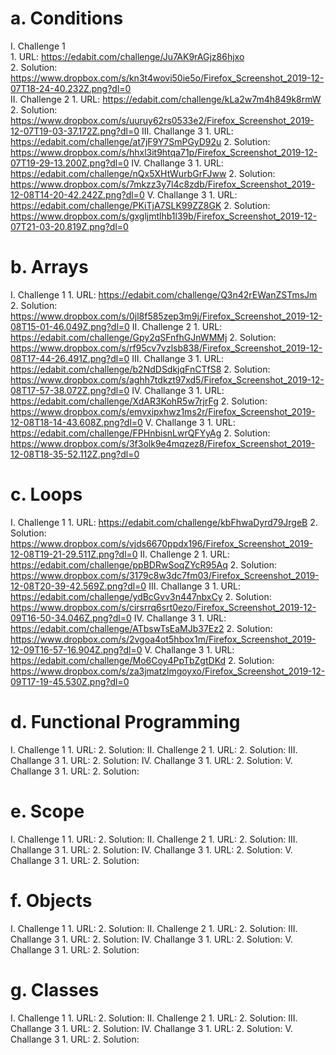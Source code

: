 # a. Conditions
   I. Challenge 1 <br>
      1. URL: https://edabit.com/challenge/Ju7AK9rAGjz86hjxo <br>
      2. Solution: https://www.dropbox.com/s/kn3t4wovi50ie5o/Firefox_Screenshot_2019-12-07T18-24-40.232Z.png?dl=0 <br>
   II. Challenge 2
      1. URL: https://edabit.com/challenge/kLa2w7m4h849k8rmW
      2. Solution: https://www.dropbox.com/s/uuruy62rs0533e2/Firefox_Screenshot_2019-12-07T19-03-37.172Z.png?dl=0
   III. Challange 3
      1. URL: https://edabit.com/challenge/at7jF9Y7SmPGyD92u
      2. Solution: https://www.dropbox.com/s/hhxl3it9htqa71p/Firefox_Screenshot_2019-12-07T19-29-13.200Z.png?dl=0
   IV. Challange 3
      1. URL: https://edabit.com/challenge/nQx5XHtWurbGrFJww
      2. Solution: https://www.dropbox.com/s/7mkzz3y7l4c8zdb/Firefox_Screenshot_2019-12-08T14-20-42.242Z.png?dl=0
   V. Challange 3
      1. URL: https://edabit.com/challenge/PKiTjA7SLK99ZZ8GK
      2. Solution: https://www.dropbox.com/s/gxgljmtlhb1l39b/Firefox_Screenshot_2019-12-07T21-03-20.819Z.png?dl=0

# b. Arrays
   I. Challenge 1
      1. URL: https://edabit.com/challenge/Q3n42rEWanZSTmsJm
      2. Solution: https://www.dropbox.com/s/0jl8f585zep3m9j/Firefox_Screenshot_2019-12-08T15-01-46.049Z.png?dl=0
   II. Challenge 2
      1. URL: https://edabit.com/challenge/Gpy2qSFnfhGJnWMMj
      2. Solution: https://www.dropbox.com/s/rf95cv7vzlsb838/Firefox_Screenshot_2019-12-08T17-44-26.491Z.png?dl=0
   III. Challange 3
      1. URL: https://edabit.com/challenge/b2NdDSdkjqFnCTfS8
      2. Solution: https://www.dropbox.com/s/aghh7tdkzt97xd5/Firefox_Screenshot_2019-12-08T17-57-38.072Z.png?dl=0
   IV. Challange 3
      1. URL: https://edabit.com/challenge/XdAR3KohR5w7rjrFg
      2. Solution: https://www.dropbox.com/s/emvxipxhwz1ms2r/Firefox_Screenshot_2019-12-08T18-14-43.608Z.png?dl=0
   V. Challange 3
      1. URL: https://edabit.com/challenge/FPHnbisnLwrQFYyAg
      2. Solution: https://www.dropbox.com/s/3f3olk9e4mqzez8/Firefox_Screenshot_2019-12-08T18-35-52.112Z.png?dl=0

# c. Loops
   I. Challenge 1
      1. URL: https://edabit.com/challenge/kbFhwaDyrd79JrgeB
      2. Solution: https://www.dropbox.com/s/vjds6670ppdx196/Firefox_Screenshot_2019-12-08T19-21-29.511Z.png?dl=0
   II. Challenge 2
      1. URL: https://edabit.com/challenge/ppBDRwSoqZYcR95Aq
      2. Solution: https://www.dropbox.com/s/3179c8w3dc7fm03/Firefox_Screenshot_2019-12-08T20-39-42.569Z.png?dl=0
   III. Challange 3
      1. URL: https://edabit.com/challenge/ydBcGvv3n447nbxCy
      2. Solution: https://www.dropbox.com/s/cirsrrq6srt0ezo/Firefox_Screenshot_2019-12-09T16-50-34.046Z.png?dl=0
   IV. Challange 3
      1. URL: https://edabit.com/challenge/ATbswTsEaMJb37Ez2
      2. Solution: https://www.dropbox.com/s/2vgoa4ot5hbox1m/Firefox_Screenshot_2019-12-09T16-57-16.904Z.png?dl=0
   V. Challange 3
      1. URL: https://edabit.com/challenge/Mo6Coy4PpTbZgtDKd
      2. Solution: https://www.dropbox.com/s/za3jmatzlmgoyxo/Firefox_Screenshot_2019-12-09T17-19-45.530Z.png?dl=0

# d. Functional Programming
   I. Challenge 1
      1. URL: 
      2. Solution:
   II. Challenge 2
      1. URL:
      2. Solution:
   III. Challange 3
      1. URL:
      2. Solution:
   IV. Challange 3
      1. URL:
      2. Solution:
   V. Challange 3
      1. URL:
      2. Solution:

# e. Scope
   I. Challenge 1
      1. URL: 
      2. Solution:
   II. Challenge 2
      1. URL:
      2. Solution:
   III. Challange 3
      1. URL:
      2. Solution:
   IV. Challange 3
      1. URL:
      2. Solution:
   V. Challange 3
      1. URL:
      2. Solution:

# f. Objects
   I. Challenge 1
      1. URL: 
      2. Solution:
   II. Challenge 2
      1. URL:
      2. Solution:
   III. Challange 3
      1. URL:
      2. Solution:
   IV. Challange 3
      1. URL:
      2. Solution:
   V. Challange 3
      1. URL:
      2. Solution:

# g. Classes
   I. Challenge 1
      1. URL: 
      2. Solution:
   II. Challenge 2
      1. URL:
      2. Solution:
   III. Challange 3
      1. URL:
      2. Solution:
   IV. Challange 3
      1. URL:
      2. Solution:
   V. Challange 3
      1. URL:
      2. Solution:
